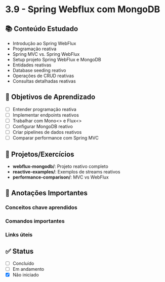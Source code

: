 # 3.9 - Spring Webflux com MongoDB

## 📚 Conteúdo Estudado
- Introdução ao Spring WebFlux
- Programação reativa
- Spring MVC vs. Spring WebFlux
- Setup projeto Spring WebFlux e MongoDB
- Entidades reativas
- Database seeding reativo
- Operações de CRUD reativas
- Consultas detalhadas reativas

## 🎯 Objetivos de Aprendizado
- [ ] Entender programação reativa
- [ ] Implementar endpoints reativos
- [ ] Trabalhar com Mono<> e Flux<>
- [ ] Configurar MongoDB reativo
- [ ] Criar pipelines de dados reativos
- [ ] Comparar performance com Spring MVC

## 🔧 Projetos/Exercícios
- **webflux-mongodb/**: Projeto reativo completo
- **reactive-examples/**: Exemplos de streams reativos
- **performance-comparison/**: MVC vs WebFlux

## 📝 Anotações Importantes
### Conceitos chave aprendidos


### Comandos importantes


### Links úteis



## ✅ Status
- [ ] Concluído
- [ ] Em andamento
- [x] Não iniciado
